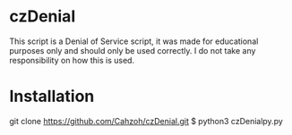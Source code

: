 # czDenial
This script is a Denial of Service script, it was made for educational purposes only and should only be used correctly. I do not take any responsibility on how this is used.
# Installation
git clone https://github.com/Cahzoh/czDenial.git
$ python3 czDenialpy.py

